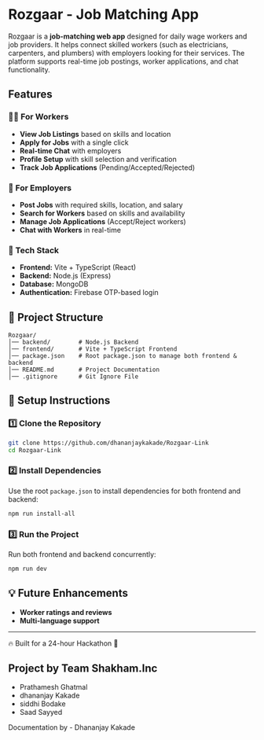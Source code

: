 # Rozgaar - Job Matching App

Rozgaar is a **job-matching web app** designed for daily wage workers and job providers. It helps connect skilled workers (such as electricians, carpenters, and plumbers) with employers looking for their services. The platform supports real-time job postings, worker applications, and chat functionality.

## Features

### 👨‍🔧 For Workers
- **View Job Listings** based on skills and location
- **Apply for Jobs** with a single click
- **Real-time Chat** with employers
- **Profile Setup** with skill selection and verification
- **Track Job Applications** (Pending/Accepted/Rejected)

### 🏢 For Employers
- **Post Jobs** with required skills, location, and salary
- **Search for Workers** based on skills and availability
- **Manage Job Applications** (Accept/Reject workers)
- **Chat with Workers** in real-time

### 🔧 Tech Stack
- **Frontend:** Vite + TypeScript (React)
- **Backend:** Node.js (Express)
- **Database:** MongoDB
- **Authentication:** Firebase OTP-based login

## 📂 Project Structure
```
Rozgaar/
│── backend/        # Node.js Backend
│── frontend/       # Vite + TypeScript Frontend
│── package.json    # Root package.json to manage both frontend & backend
│── README.md       # Project Documentation
│── .gitignore      # Git Ignore File
```

## 🚀 Setup Instructions

### 1️⃣ Clone the Repository
```bash
git clone https://github.com/dhananjaykakade/Rozgaar-Link
cd Rozgaar-Link
```

### 2️⃣ Install Dependencies
Use the root `package.json` to install dependencies for both frontend and backend:
```bash
npm run install-all
```

### 3️⃣ Run the Project
Run both frontend and backend concurrently:
```bash
npm run dev
```

## 💡 Future Enhancements
- **Worker ratings and reviews**
- **Multi-language support**

---
🔥 Built for a 24-hour Hackathon 🚀

## Project by Team Shakham.Inc
- Prathamesh Ghatmal
- dhananjay Kakade
- siddhi Bodake
- Saad Sayyed

Documentation by - Dhananjay Kakade


